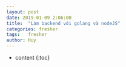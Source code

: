 ```yaml
---
layout: post
date: 2019-01-09 2:06:00
title:  "Làm backend với golang và nodeJS"
categories: fresher
tags:   fresher
author: Huy
---
```

* content
{:toc}
 